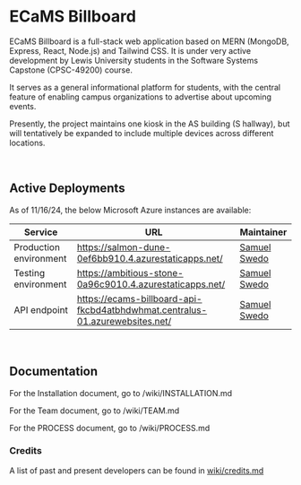 # ECaMS Billboard
ECaMS Billboard is a full-stack web application based on MERN (MongoDB, Express, React, Node.js) and Tailwind CSS. It is under very active development by Lewis University students in the Software Systems Capstone (CPSC-49200) course.

It serves as a general informational platform for students, with the central feature of enabling campus organizations to advertise about upcoming events.

Presently, the project maintains one kiosk in the AS building (S hallway), but will tentatively be expanded to include multiple devices across different locations.

<br/>

## Active Deployments
As of 11/16/24, the below Microsoft Azure instances are available:

| Service                | URL                                                 | Maintainer                                           |
| ---------------------- | --------------------------------------------------- | ---------------------------------------------------- |
| Production environment | https://salmon-dune-0ef6bb910.4.azurestaticapps.net/ | [Samuel Swedo](mailto:samueljswedo@lewisu.edu) |
| Testing environment    | https://ambitious-stone-0a96c9010.4.azurestaticapps.net/ | [Samuel Swedo](mailto:samueljswedo@lewisu.edu) |
| API endpoint           | https://ecams-billboard-api-fkcbd4atbhdwhmat.centralus-01.azurewebsites.net/ | [Samuel Swedo](mailto:samueljswedo@lewisu.edu)  |

<br/>

## Documentation
For the Installation document, go to /wiki/INSTALLATION.md

For the Team document, go to /wiki/TEAM.md

For the PROCESS document, go to /wiki/PROCESS.md

### Credits
A list of past and present developers can be found in [wiki/credits.md](wiki/credits.md)